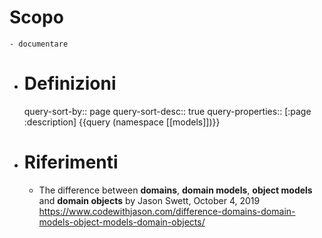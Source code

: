 # Scopo
	- documentare
- # Definizioni
  query-sort-by:: page
  query-sort-desc:: true
  query-properties:: [:page :description]
  {{query (namespace [[models]])}}
- # Riferimenti
	- The difference between **domains**, **domain models**, **object models** and **domain objects** by Jason Swett, October 4, 2019 https://www.codewithjason.com/difference-domains-domain-models-object-models-domain-objects/